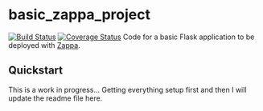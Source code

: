 
basic_zappa_project
===================

[![Build Status](https://travis-ci.org/dtnewman/basic_zappa_project.svg?branch=master)](https://travis-ci.org/dtnewman/basic_zappa_project)
[![Coverage Status](https://coveralls.io/repos/github/dtnewman/basic_zappa_project/badge.svg?branch=master)](https://coveralls.io/github/dtnewman/basic_zappa_project?branch=master)
Code for a basic Flask application to be deployed with [Zappa](https://github.com/Miserlou/Zappa).


Quickstart
----------

This is a work in progress... Getting everything setup first and then I will update the readme file here.